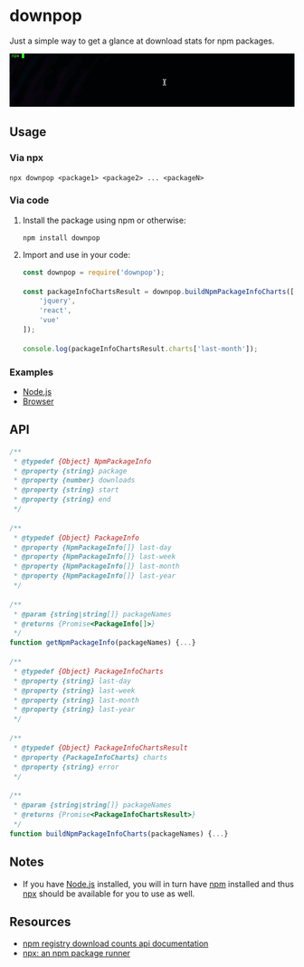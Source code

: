# downpop
Just a simple way to get a glance at download stats for npm packages.

![downpop usage](./downpop-usage.gif)

## Usage

### Via npx
```
npx downpop <package1> <package2> ... <packageN>
```

### Via code
1. Install the package using npm or otherwise:
    ```
    npm install downpop
    ```
2. Import and use in your code:
    ```javascript
    const downpop = require('downpop');

    const packageInfoChartsResult = downpop.buildNpmPackageInfoCharts([
        'jquery',
        'react',
        'vue'
    ]);

    console.log(packageInfoChartsResult.charts['last-month']);
    ```

### Examples
- [Node.js](https://runkit.com/rcasto/5f00ea2df94b97001ad2817f)
- [Browser](https://codepen.io/rcasto/pen/LYGQbPy)

## API
```javascript
/**
 * @typedef {Object} NpmPackageInfo
 * @property {string} package
 * @property {number} downloads
 * @property {string} start
 * @property {string} end
 */

/**
 * @typedef {Object} PackageInfo
 * @property {NpmPackageInfo[]} last-day
 * @property {NpmPackageInfo[]} last-week
 * @property {NpmPackageInfo[]} last-month
 * @property {NpmPackageInfo[]} last-year
 */

/**
 * @param {string|string[]} packageNames
 * @returns {Promise<PackageInfo[]>}
 */
function getNpmPackageInfo(packageNames) {...}

/**
 * @typedef {Object} PackageInfoCharts
 * @property {string} last-day
 * @property {string} last-week
 * @property {string} last-month
 * @property {string} last-year
 */

/**
 * @typedef {Object} PackageInfoChartsResult
 * @property {PackageInfoCharts} charts
 * @property {string} error
 */ 

/**
 * @param {string|string[]} packageNames 
 * @returns {Promise<PackageInfoChartsResult>}
 */
function buildNpmPackageInfoCharts(packageNames) {...}
```

## Notes
- If you have [Node.js](https://nodejs.org) installed, you will in turn have [npm](https://www.npmjs.com/get-npm) installed and thus [npx](https://github.com/npm/npx) should be available for you to use as well.

## Resources
- [npm registry download counts api documentation](https://github.com/npm/registry/blob/master/docs/download-counts.md)
- [npx: an npm package runner](https://medium.com/@maybekatz/introducing-npx-an-npm-package-runner-55f7d4bd282b)